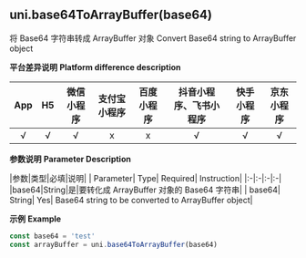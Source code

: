 ## uni.base64ToArrayBuffer(base64)

将 Base64 字符串转成 ArrayBuffer 对象
Convert Base64 string to ArrayBuffer object

**平台差异说明**
**Platform difference description**

|App|H5|微信小程序|支付宝小程序|百度小程序|抖音小程序、飞书小程序|快手小程序|京东小程序|
|:-:|:-:|:-:|:-:|:-:|:-:|:-:|:-:|
|√|√|√|x|x|√|√|√|

<!-- UNIAPPAPIJSON.base64ToArrayBuffer.compatibility -->

**参数说明**
**Parameter Description**

|参数|类型|必填|说明|
| Parameter| Type| Required| Instruction|
|:-|:-|:-|:-|
|base64|String|是|要转化成 ArrayBuffer 对象的 Base64 字符串|
| base64| String| Yes| Base64 string to be converted to ArrayBuffer object|

**示例**
**Example**

```javascript
const base64 = 'test'
const arrayBuffer = uni.base64ToArrayBuffer(base64)
```

<!-- UNIAPPAPIJSON.base64ToArrayBuffer.tutorial -->
